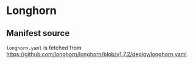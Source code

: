 # Longhorn

## Manifest source

`longhorn.yaml` is fetched from <https://github.com/longhorn/longhorn/blob/v1.7.2/deploy/longhorn.yaml>
